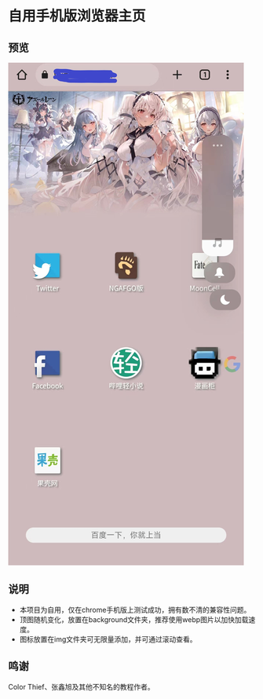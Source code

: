 # 自用手机版浏览器主页
## 预览
![预览图片](https://github.com/wjz2001/WjzHomepage/blob/master/preview.jpg)

## 说明
* 本项目为自用，仅在chrome手机版上测试成功，拥有数不清的兼容性问题。
* 顶图随机变化，放置在background文件夹，推荐使用webp图片以加快加载速度。
* 图标放置在img文件夹可无限量添加，并可通过滚动查看。

## 鸣谢
Color Thief、张鑫旭及其他不知名的教程作者。
